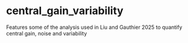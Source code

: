 # central_gain_variability
Features some of the analysis used in Liu and Gauthier 2025 to quantify central gain, noise and variability

